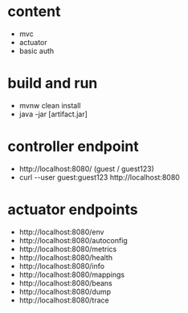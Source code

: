 # content
* mvc
* actuator
* basic auth

# build and run
* mvnw clean install
* java -jar [artifact.jar]

# controller endpoint
* http://localhost:8080/ (guest / guest123)
* curl --user guest:guest123 http://localhost:8080

# actuator endpoints
* http://localhost:8080/env
* http://localhost:8080/autoconfig
* http://localhost:8080/metrics
* http://localhost:8080/health
* http://localhost:8080/info
* http://localhost:8080/mappings
* http://localhost:8080/beans
* http://localhost:8080/dump
* http://localhost:8080/trace
